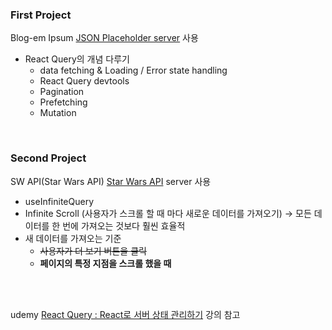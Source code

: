 ### First Project

Blog-em Ipsum <a href='https://jsonplaceholder.typicode.com/'>JSON Placeholder server</a> 사용

- React Query의 개념 다루기
  - data fetching & Loading / Error state handling
  - React Query devtools
  - Pagination
  - Prefetching
  - Mutation

<br/>

### Second Project

SW API(Star Wars API) <a href='https://swapi.dev/'>Star Wars API</a> server 사용

- useInfiniteQuery
- Infinite Scroll (사용자가 스크롤 할 때 마다 새로운 데이터를 가져오기)
  -> 모든 데이터를 한 번에 가져오는 것보다 훨씬 효율적
- 새 데이터를 가져오는 기준
  - ~~사용자가 더 보기 버튼을 클릭~~
  - **페이지의 특정 지점을 스크롤 했을 때**

<br/><br/>

udemy <a href='https://www.udemy.com/course/react-query-react/'>React Query : React로 서버 상태 관리하기</a> 강의 참고
